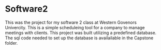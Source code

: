 # Software2
This was the project for my software 2 class at Western Govenors Univercity. This is a simple scheduleing tool for a company to manage meetings with clients.
This project was built utilizing a predefined database.  The sql code needed to set up the database is availailable in the Capstone folder.
